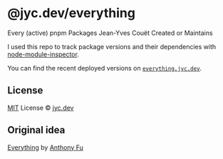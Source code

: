 # @jyc.dev/everything

Every (active) pnpm Packages Jean-Yves Couët Created or Maintains

I used this repo to track package versions and their dependencies with [node-module-inspector](https://github.com/antfu/node-modules-inspector).

You can find the recent deployed versions on [`everything.jyc.dev`](https://everything.jyc.dev/).

## License

[MIT](./LICENSE) License © [jyc.dev](https://github.com/jycouet)

## Original idea

[Everything](https://github.com/antfu/everything) by [Anthony Fu](https://github.com/antfu)